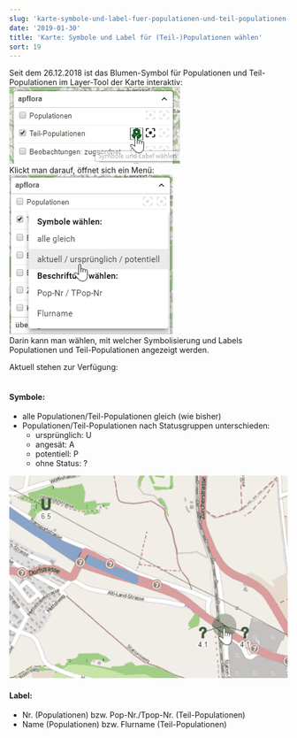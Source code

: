 ```yaml
---
slug: 'karte-symbole-und-label-fuer-populationen-und-teil-populationen-waehlen'
date: '2019-01-30'
title: 'Karte: Symbole und Label für (Teil-)Populationen wählen'
sort: 19
---
```


Seit dem 26.12.2018 ist das Blumen-Symbol für Populationen und Teil-Populationen im Layer-Tool der Karte interaktiv:<br/>
![Symbol im Layertool](tpopSymbols1.png)<br/>
Klickt man darauf, öffnet sich ein Menü:<br/>
![Menü](tpopSymbols2.png)<br/>
Darin kann man wählen, mit welcher Symbolisierung und Labels Populationen und Teil-Populationen angezeigt werden.

Aktuell stehen zur Verfügung:<br/><br/>

#### Symbole:

- alle Populationen/Teil-Populationen gleich (wie bisher)
- Populationen/Teil-Populationen nach Statusgruppen unterschieden:
  - ursprünglich: U
  - angesät: A
  - potentiell: P
  - ohne Status: ?

![Neue Symbole](tpopSymbols3.png)<br/>

#### Label:

- Nr. (Populationen) bzw. Pop-Nr./Tpop-Nr. (Teil-Populationen)
- Name (Populationen) bzw. Flurname (Teil-Populationen)

